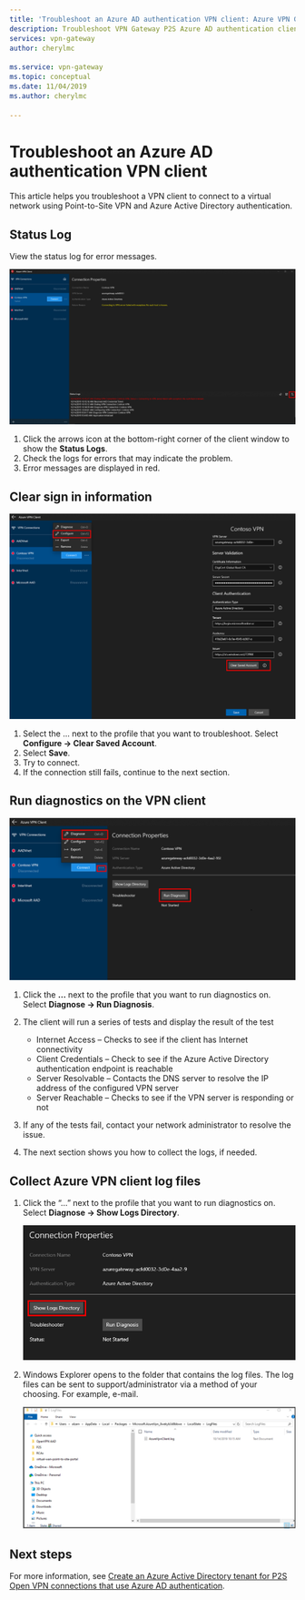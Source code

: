 ```yaml
---
title: 'Troubleshoot an Azure AD authentication VPN client: Azure VPN Gateway| Microsoft Docs'
description: Troubleshoot VPN Gateway P2S Azure AD authentication clients
services: vpn-gateway
author: cherylmc

ms.service: vpn-gateway
ms.topic: conceptual
ms.date: 11/04/2019
ms.author: cherylmc

---
```

# Troubleshoot an Azure AD authentication VPN client

This article helps you troubleshoot a VPN client to connect to a virtual network using Point-to-Site VPN and Azure Active Directory authentication.

## <a name="status"></a>Status Log

View the status log for error messages.

![logs](./media/troubleshoot-ad-vpn-client/1.png)

1. Click the arrows icon at the bottom-right corner of the client window to show the **Status Logs**.
2. Check the logs for errors that may indicate the problem.
3. Error messages are displayed in red.

## <a name="clear"></a>Clear sign in information

![sign in](./media/troubleshoot-ad-vpn-client/2.png)

1. Select the … next to the profile that you want to troubleshoot. Select **Configure -> Clear Saved Account**.
2. Select **Save**.
3. Try to connect.
4. If the connection still fails, continue to the next section.

## <a name="diagnostics"></a>Run diagnostics on the VPN client

![diagnostics](./media/troubleshoot-ad-vpn-client/3.png)

1. Click the **…** next to the profile that you want to run diagnostics on. Select **Diagnose -> Run Diagnosis**.
2. The client will run a series of tests and display the result of the test

   * Internet Access – Checks to see if the client has Internet connectivity
   * Client Credentials – Check to see if the Azure Active Directory authentication endpoint is reachable
   * Server Resolvable – Contacts the DNS server to resolve the IP address of the configured VPN server
   * Server Reachable – Checks to see if the VPN server is responding or not
3. If any of the tests fail, contact your network administrator to resolve the issue.
4. The next section shows you how to collect the logs, if needed.

## <a name="logfiles"></a>Collect Azure VPN client log files

1. Click the “…” next to the profile that you want to run diagnostics on. Select **Diagnose -> Show Logs Directory**.

   ![show logs](./media/troubleshoot-ad-vpn-client/4.png)
2. Windows Explorer opens to the folder that contains the log files. The log files can be sent to support/administrator via a method of your choosing. For example, e-mail.

   ![view file](./media/troubleshoot-ad-vpn-client/5.png)

## Next steps

For more information, see [Create an Azure Active Directory tenant for P2S Open VPN connections that use Azure AD authentication](openvpn-azure-ad-tenant.md).